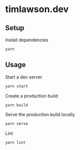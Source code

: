 # timlawson.dev

## Setup

Install dependencies

```bash
yarn
```

## Usage

Start a dev server

```bash
yarn start
```

Create a production build

```bash
yarn build
```

Serve the production build locally

```bash
yarn serve
```

Lint

```bash
yarn lint
```
